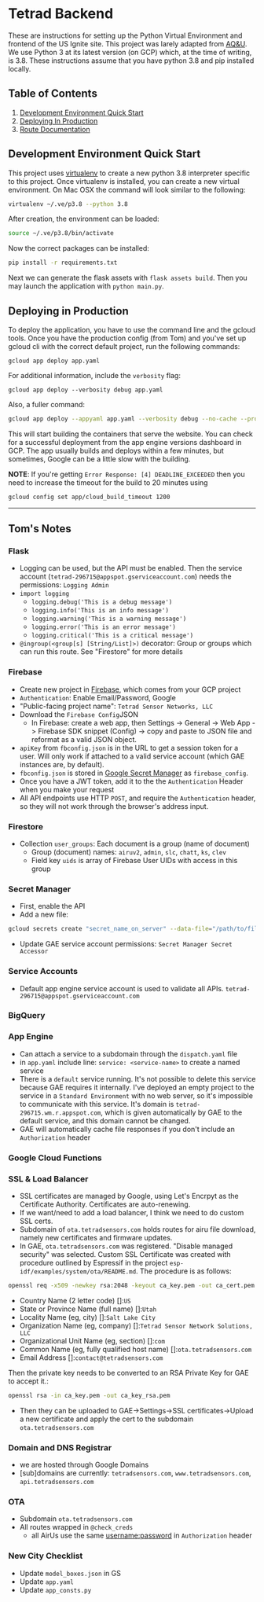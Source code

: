 # Tetrad Backend
These are instructions for setting up the Python Virtual Environment and frontend of the US Ignite site. This project was larely adapted from [AQ&U](https://github.com/aqandu/aqandu_live_site). We use Python 3 at its latest version (on GCP) which, at the time of writing, is 3.8. These instructions assume that you have python 3.8 and pip installed locally.

## Table of Contents

1. [Development Environment Quick Start](#development-environment-quick-start)
1. [Deploying In Production](#deploying-in-production)
1. [Route Documentation](#route-documentation)

  
## Development Environment Quick Start

This project uses [virtualenv](https://virtualenv.pypa.io/en/latest/installation.html) to create a new python 3.8 interpreter specific to this project. Once virtualenv is installed, you can create a new virtual environment. On Mac OSX the command will look similar to the following:

```bash
virtualenv ~/.ve/p3.8 --python 3.8
```
After creation, the environment can be loaded:
```bash
source ~/.ve/p3.8/bin/activate
```
Now the correct packages can be installed:
```bash
pip install -r requirements.txt
```
Next we can generate the flask assets with `flask assets build`. Then you may launch the application with `python main.py`. 


## Deploying in Production

To deploy the application, you have to use the command line and the gcloud tools. Once you have the production config (from Tom) and you've set up gcloud cli with the correct default project, run the following commands:

```
gcloud app deploy app.yaml
```

For additional information, include the `verbosity` flag:

```
gcloud app deploy --verbosity debug app.yaml
```

Also, a fuller command:

```bash
gcloud app deploy --appyaml app.yaml --verbosity debug --no-cache --promote
```

This will start building the containers that serve the website. You can check for a successful deployment from the app engine versions dashboard in GCP. The app usually builds and deploys within a few minutes, but sometimes, Google can be a little slow with the building.

**NOTE**: If you're getting `Error Response: [4] DEADLINE_EXCEEDED` then you need to increase the timeout for the build to 20 minutes using 

```bash
gcloud config set app/cloud_build_timeout 1200
```

-----------------

## Tom's Notes

### Flask
- Logging can be used, but the API must be enabled. Then the service account (`tetrad-296715@appspot.gserviceaccount.com`) needs the permissions: `Logging Admin`
- `import logging`
  - `logging.debug('This is a debug message')`
  - `logging.info('This is an info message')`
  - `logging.warning('This is a warning message')`
  - `logging.error('This is an error message')`
  - `logging.critical('This is a critical message')`
- `@ingroup(<group[s] [String/List]>)` decorator: Group or groups which can run this route. See "Firestore" for more details

### Firebase
- Create new project in [Firebase](https://console.firebase.google.com), which comes from your GCP project
- `Authentication`: Enable Email/Password, Google
- "Public-facing project name": `Tetrad Sensor Networks, LLC`
- Download the `Firebase Config`JSON
  - In Firebase: create a web app, then Settings -> General -> Web App -> Firebase SDK snippet (Config) -> copy and paste to JSON file and reformat as a valid JSON object.
- `apiKey` from `fbconfig.json` is in the URL to get a session token for a user. Will only work if attached to a valid service account (which GAE instances are, by default).
- `fbconfig.json` is stored in [Google Secret Manager](https://console.cloud.google.com/security/secret-manager?project=tetrad-296715&folder=&organizationId=) as `firebase_config`.
- Once you have a JWT token, add it to the the `Authentication` Header when you make your request
- All API endpoints use HTTP `POST`, and require the `Authentication` header, so they will not work through the browser's address input. 

### Firestore
- Collection `user_groups`: Each document is a group (name of document)
  - Group (document) names: `airuv2`, `admin`, `slc`, `chatt`, `ks`, `clev`
  - Field key `uids` is array of Firebase User UIDs with access in this group

### Secret Manager
- First, enable the API
- Add a new file:
```bash
gcloud secrets create "secret_name_on_server" --data-file="/path/to/file"
```
- Update GAE service account permissions: `Secret Manager Secret Accessor`

### Service Accounts
- Default app engine service account is used to validate all APIs. `tetrad-296715@appspot.gserviceaccount.com`

### BigQuery


### App Engine
- Can attach a service to a subdomain through the `dispatch.yaml` file
- in `app.yaml` include line: `service: <service-name>` to create a named service
- There is a `default` service running. It's not possible to delete this service because GAE requires it internally. I've deployed an empty project to the service in a  `Standard Environment` with no web server, so it's impossible to communicate with this service. It's domain is `tetrad-296715.wm.r.appspot.com`, which is given automatically by GAE to the default service, and this domain cannot be changed. 
- GAE will automatically cache file responses if you don't include an `Authorization` header

### Google Cloud Functions


### SSL & Load Balancer
- SSL certificates are managed by Google, using Let's Encrpyt as the Certificate Authority. Certificates are auto-renewing. 
- If we want/need to add a load balancer, I think we need to do custom SSL certs.
- Subdomain of `ota.tetradsensors.com` holds routes for airu file download, namely new certificates and firmware updates. 
- In GAE, `ota.tetradsensors.com` was registered. "Disable managed security" was selected. Custom SSL Certificate was created with procedure outlined by Espressif in the project `esp-idf/examples/system/ota/README.md`. The procedure is as follows:

```bash
openssl req -x509 -newkey rsa:2048 -keyout ca_key.pem -out ca_cert.pem -days 3650 -node
```
  - Country Name (2 letter code) []:`US`
  - State or Province Name (full name) []:`Utah`
  - Locality Name (eg, city) []:`Salt Lake City`
  - Organization Name (eg, company) []:`Tetrad Sensor Network Solutions, LLC`
  - Organizational Unit Name (eg, section) []:`com`
  - Common Name (eg, fully qualified host name) []:`ota.tetradsensors.com`
  - Email Address []:`contact@tetradsensors.com`

Then the private key needs to be converted to an RSA Private Key for GAE to accept it.:

```bash
openssl rsa -in ca_key.pem -out ca_key_rsa.pem
```
- Then they can be uploaded to GAE->Settings->SSL certificates->Upload a new certificate and apply the cert to the subdomain `ota.tetradsensors.com`

### Domain and DNS Registrar
- we are hosted through Google Domains
- \[sub\]domains are currently: `tetradsensors.com`, `www.tetradsensors.com`, `api.tetradsensors.com`

### OTA
- Subdomain `ota.tetradsensors.com`
- All routes wrapped in `@check_creds`
  - all AirUs use the same <username:password> in `Authorization` header 

### New City Checklist
- Update `model_boxes.json` in GS
- Update `app.yaml`
- Update `app_consts.py`
